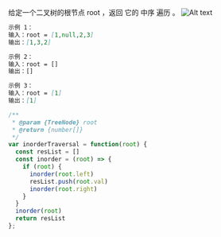 给定一个二叉树的根节点 root ，返回 它的 中序 遍历 。
![Alt text](https://assets.leetcode.com/uploads/2020/09/15/inorder_1.jpg)

```md
示例 1：
输入：root = [1,null,2,3]
输出：[1,3,2]
```

```md
示例 2：
输入：root = []
输出：[]
```
```md
示例 3：
输入：root = [1]
输出：[1]
```
```js
/**
 * @param {TreeNode} root
 * @return {number[]}
 */
var inorderTraversal = function(root) {
  const resList = []
  const inorder = (root) => {
    if (root) {
      inorder(root.left)
      resList.push(root.val)
      inorder(root.right)
    }
  }
  inorder(root)
  return resList
};
```